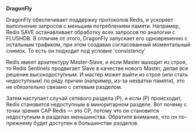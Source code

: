 **DragonFly**

DragonFly обеспечивает поддержку протоколов Redis, и ускоряет выполнение запросов с меньшим потреблением памяти.
Например, Redis SAVE останавливает обработку всех запросов по аналогии с FLUSHDB. В отличие от этого, DragonFly запускает его одновременно с остальным трафиком, при этом создавая согласованный моментальный снимок.
То есть он подходит под условие 'consistency'

Redis имеет архитектуру Master-Slave, и если Master выходит из строя, то Redis Sentinels продвигает Slave в качестве нового Master, делая все решение высокодоступным. И мастер может выйти из строя (или стать недоступным) по ряду причин (например, из-за нехватки памяти), это не обязательно связано с сетевым разделом.

Затем наступает случай сетевого раздела (P), и если (P) происходит, Redis становится недоступным в миноритарном разделе. Вот почему с точки зрения CAP Redis — это CP, потому что он становится недоступным в разделах меньшинства. Обратите внимание, что он по-прежнему будет доступен в большинстве разделов.




